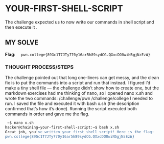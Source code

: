 # YOUR-FIRST-SHELL-SCRIPT
The challenge expected us to now write our commands in shell script and then execute it .

## MY SOLVE
**Flag:** `  pwn.college{89Gc1T7JTy770y16ar5h89sydCG.QXxcDO0wiN5gjNzEzW}`

### THOUGHT PROCESS/STEPS
The challenge pointed out that long one-liners can get messy, and the clean fix is to put the commands into a script and run that 
instead. I figured I’d make a tiny shell file — the challenge didn’t show how to create one, but the markdown exercises had me 
thinking of nano, so I opened nano x.sh and wrote the two commands:
/challenge/pwn
/challenge/college
I needed to run. I saved the file and executed it with bash x.sh (the description confirmed that’s how it’s done). Running the 
script executed both commands in order and gave me the flag.

```bash
 ~$ nano x.sh
hacker@chaining~your-first-shell-script:~$ bash x.sh
Great job, you've written your first shell script! Here is the flag:
pwn.college{89Gc1T7JTy770y16ar5h89sydCG.QXxcDO0wiN5gjNzEzW}
```
